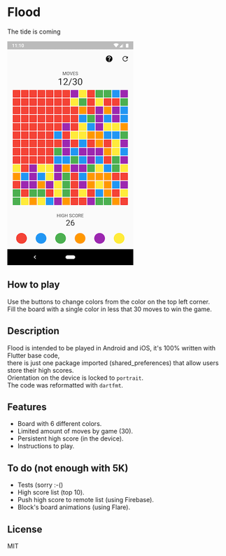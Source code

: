 # Flood

The tide is coming

![Alt text](assets/images/screenshot.png?raw=true "Flood")

## How to play

Use the buttons to change colors from the color on the top left corner.  
Fill the board with a single color in less that 30 moves to win the game.

## Description

Flood is intended to be played in Android and iOS, it's 100% written with Flutter base code,  
there is just one package imported (shared_preferences) that allow users store their high scores.  
Orientation on the device is locked to `portrait`.  
The code was reformatted with `dartfmt`.

## Features

- Board with 6 different colors.
- Limited amount of moves by game (30).
- Persistent high score (in the device).
- Instructions to play.

## To do (not enough with 5K)

- Tests (sorry :-()
- High score list (top 10).
- Push high score to remote list (using Firebase).
- Block's board animations (using Flare).

## License

MIT